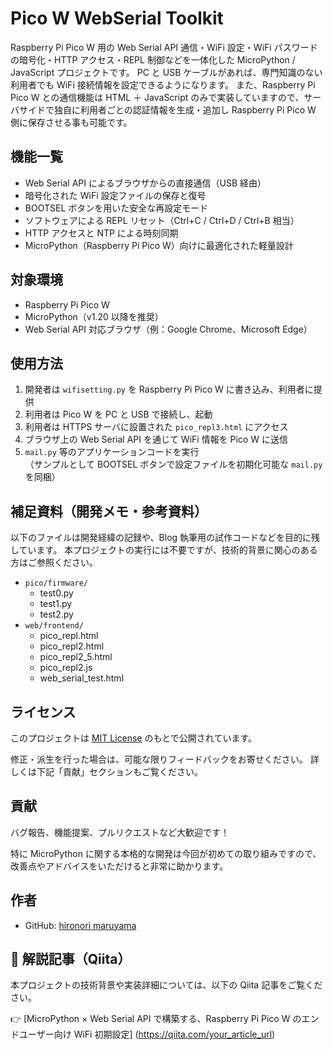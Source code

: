 # Pico W WebSerial Toolkit

Raspberry Pi Pico W 用の Web Serial API 通信・WiFi 設定・WiFi パスワードの暗号化・HTTP アクセス・REPL 制御などを一体化した MicroPython / JavaScript プロジェクトです。
PC と USB ケーブルがあれば、専門知識のない利用者でも WiFi 接続情報を設定できるようになります。
また、Raspberry Pi Pico W との通信機能は HTML ＋ JavaScript のみで実装していますので、サーバサイドで独自に利用者ごとの認証情報を生成・追加し Raspberry Pi Pico W 側に保存させる事も可能です。

## 機能一覧

- Web Serial API によるブラウザからの直接通信（USB 経由）
- 暗号化された WiFi 設定ファイルの保存と復号
- BOOTSEL ボタンを用いた安全な再設定モード
- ソフトウェアによる REPL リセット（Ctrl+C / Ctrl+D / Ctrl+B 相当）
- HTTP アクセスと NTP による時刻同期
- MicroPython（Raspberry Pi Pico W）向けに最適化された軽量設計

## 対象環境

- Raspberry Pi Pico W
- MicroPython（v1.20 以降を推奨）
- Web Serial API 対応ブラウザ（例：Google Chrome、Microsoft Edge）

## 使用方法

1. 開発者は `wifisetting.py` を Raspberry Pi Pico W に書き込み、利用者に提供
2. 利用者は Pico W を PC と USB で接続し、起動
3. 利用者は HTTPS サーバに設置された `pico_repl3.html` にアクセス
4. ブラウザ上の Web Serial API を通じて WiFi 情報を Pico W に送信
5. `mail.py` 等のアプリケーションコードを実行  
   （サンプルとして BOOTSEL ボタンで設定ファイルを初期化可能な `mail.py` を同梱）

## 補足資料（開発メモ・参考資料）

以下のファイルは開発経緯の記録や、Blog 執筆用の試作コードなどを目的に残しています。
本プロジェクトの実行には不要ですが、技術的背景に関心のある方はご参照ください。

- `pico/firmware/`
  - test0.py
  - test1.py
  - test2.py
- `web/frontend/`
  - pico_repl.html
  - pico_repl2.html
  - pico_repl2_5.html
  - pico_repl2.js
  - web_serial_test.html

## ライセンス

このプロジェクトは [MIT License](LICENSE) のもとで公開されています。

修正・派生を行った場合は、可能な限りフィードバックをお寄せください。
詳しくは下記「貢献」セクションもご覧ください。

## 貢献

バグ報告、機能提案、プルリクエストなど大歓迎です！

特に MicroPython に関する本格的な開発は今回が初めての取り組みですので、
改善点やアドバイスをいただけると非常に助かります。

## 作者

- GitHub: [hironori maruyama](https://github.com/DBA-Z21A)

## 📘 解説記事（Qiita）

本プロジェクトの技術背景や実装詳細については、以下の Qiita 記事をご覧ください。

👉 [MicroPython × Web Serial API で構築する、Raspberry Pi Pico W のエンドユーザー向け WiFi 初期設定]
(https://qiita.com/your_article_url)

